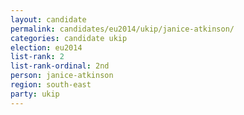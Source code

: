 ```yaml
---
layout: candidate
permalink: candidates/eu2014/ukip/janice-atkinson/
categories: candidate ukip
election: eu2014
list-rank: 2
list-rank-ordinal: 2nd
person: janice-atkinson
region: south-east
party: ukip
---
```

